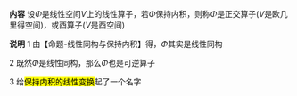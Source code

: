 **内容**
设$\Phi$是线性空间$V$上的线性算子，若$\Phi$保持内积，则称$\Phi$是正交算子($V$是欧几里得空间)，或酉算子($V$是酉空间)

**说明**
1 由【命题-线性同构与保持内积】得，$\Phi$其实是线性同构

2 既然$\Phi$是线性同构，那么$\Phi$也是可逆算子

3 给<mark>保持内积的线性变换</mark>起了一个名字
